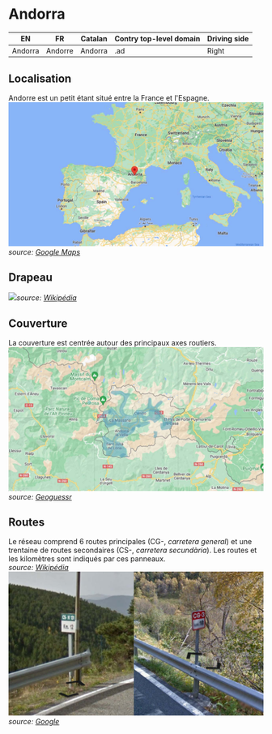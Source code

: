 # Andorra

EN | FR | Catalan | Contry top-level domain | Driving side
--- | --- | --- | --- | ---
Andorra | Andorre | Andorra  | .ad | Right

## Localisation

Andorre est un petit étant situé entre la France et l'Espagne.  
<img src="src/ad001.jpg" width="640">
*source: [Google Maps](https://www.google.com/maps)*

## Drapeau

<img src="https://upload.wikimedia.org/wikipedia/commons/thumb/1/19/Flag_of_Andorra.svg/1280px-Flag_of_Andorra.svg.png" width="640">*source: [Wikipédia](https://en.wikipedia.org/wiki/Andorra)*

## Couverture

La couverture est centrée autour des principaux axes routiers.
<img src="src/ad002.jpg" width="640">
*source: [Geoguessr](https://www.geoguessr.com/)*

## Routes

Le réseau comprend 6 routes principales (CG-, *carretera general*) et une trentaine de routes secondaires (CS-, *carretera secundària*). Les routes et les kilomètres sont indiqués par ces panneaux.  
*source: [Wikipédia](https://ca.wikipedia.org/wiki/Llista_de_carreteres_d%27Andorra)*  
<img src="src/ad003.jpg" width="640">
*source: [Google](https://earth.google.com/web)*
